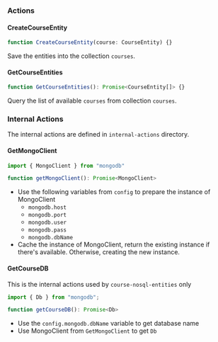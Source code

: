 ### Actions

#### <a name="CreateCourseEntity">CreateCourseEntity</a>

```typescript
function CreateCourseEntity(course: CourseEntity) {}
```
Save the entities into the collection `courses`.

#### <a name="GetCourseEntities">GetCourseEntities</a>

```typescript
function GetCourseEntities(): Promise<CourseEntity[]> {}
```

Query the list of available `courses` from collection `courses`.


### Internal Actions

The internal actions are defined in `internal-actions` directory.

#### <a name="GetMongoClient">GetMongoClient</a>

```typescript
import { MongoClient } from "mongodb"

function getMongoClient(): Promise<MongoClient>
```

- Use the following variables from `config` to prepare the instance of MongoClient
    - `mongodb.host`
    - `mongodb.port`
    - `mongodb.user`
    - `mongodb.pass`
    - `mongodb.dbName`
- Cache the instance of MongoClient, return the existing instance if there's available. Otherwise, creating the new instance.

#### <a name="getCourseDB">GetCourseDB</a>
This is the internal actions used by `course-nosql-entities` only

```typescript
import { Db } from "mongodb";

function getCourseDB(): Promise<Db>
```
- Use the `config.mongodb.dbName` variable to get database name
- Use MongoClient from `GetMongoClient` to get `Db`